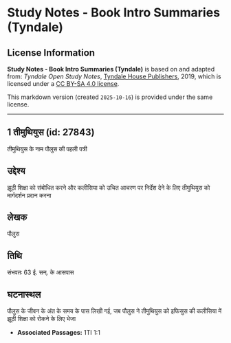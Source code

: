 # Study Notes - Book Intro Summaries (Tyndale)

## License Information

**Study Notes - Book Intro Summaries (Tyndale)** is based on and adapted from: _Tyndale Open Study Notes_, [Tyndale House Publishers](https://tyndaleopenresources.com/), 2019, which is licensed under a [CC BY-SA 4.0 license](https://creativecommons.org/licenses/by-sa/4.0/legalcode.en).

This markdown version (created `2025-10-16`) is provided under the same license.



--------------------------------

## 1 तीमुथियुस (id: 27843)

तीमुथियुस के नाम पौलुस की पहली पत्री

उद्देश्य
--------

झूठी शिक्षा को संबोधित करने और कलीसिया को उचित आचरण पर निर्देश देने के लिए तीमुथियुस को मार्गदर्शन प्रदान करना

लेखक
----

पौलुस

तिथि
----

संभवतः 63 ई. सन्. के आसपास

घटनास्थल
--------

पौलुस के जीवन के अंत के समय के पास लिखी गई, जब पौलुस ने तीमुथियुस को इफिसुस की कलीसिया में झूठी शिक्षा को रोकने के लिए भेजा

* **Associated Passages:** 1TI 1:1

